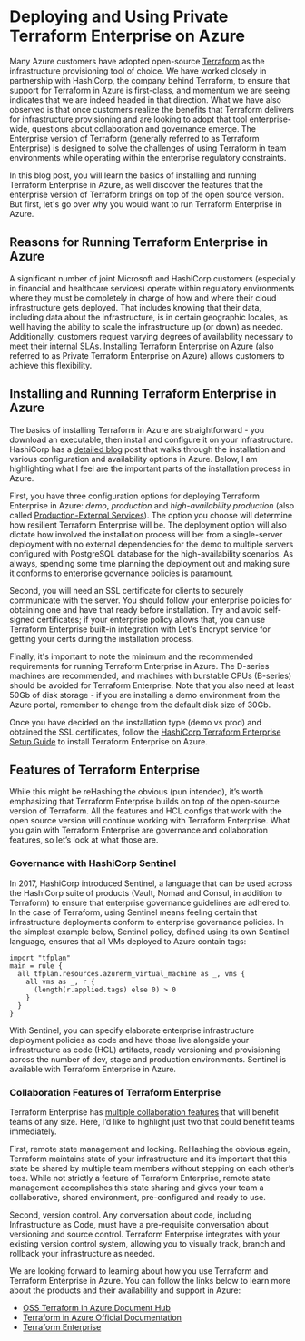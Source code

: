 # Deploying and Using Private Terraform Enterprise on Azure
Many Azure customers have adopted open-source [Terraform](https://www.terraform.io) as the infrastructure provisioning tool of choice. We have worked closely in partnership with HashiCorp, the company behind Terraform, to ensure that support for Terraform in Azure is first-class, and momentum we are seeing indicates that we are indeed headed in that direction. What we have also observed is that once customers realize the benefits that Terraform delivers for infrastructure provisioning and are looking to adopt that tool enterprise-wide, questions about collaboration and governance emerge. The Enterprise version of Terraform (generally referred to as Terraform Enterprise) is designed to solve the challenges of using Terraform in team environments while operating within the enterprise regulatory constraints.

In this blog post, you will learn the basics of installing and running Terraform Enterprise in Azure, as well discover the features that the enterprise version of Terraform brings on top of the open source version. But first, let's go over why you would want to run Terraform Enterprise in Azure.
 
## Reasons for Running Terraform Enterprise in Azure
A significant number of joint Microsoft and HashiCorp customers (especially in financial and healthcare services) operate within regulatory environments where they must be completely in charge of how  and where their cloud infrastructure gets deployed. That includes knowing that their data, including data about the infrastructure, is in certain geographic locales, as well having the ability to scale the infrastructure up (or down) as needed. Additionally, customers request varying degrees of availability necessary to meet their internal SLAs. Installing Terraform Enterprise on Azure (also referred to as Private Terraform Enterprise on Azure) allows customers to achieve this flexibility.

## Installing and Running Terraform Enterprise in Azure
The basics of installing Terraform in Azure are straightforward - you download an executable, then install and configure it on your infrastructure. HashiCorp has a [detailed blog](https://www.terraform.io/docs/enterprise/private/azure-setup-guide.html) post that walks through the installation and various configuration and availability options in Azure. Below, I am highlighting what I feel are the important parts of the installation process in Azure.

First, you have three configuration options for deploying Terraform Enterprise in Azure: _demo_, _production_ and _high-availability production_ (also called [Production-External Services](https://www.terraform.io/docs/enterprise/private/install-installer.html#operational-mode-decision)). The option you choose will determine how resilient Terraform Enterprise will be. The deployment option will also dictate how involved the installation process will be: from a single-server deployment with no external dependencies for the demo to multiple servers configured with PostgreSQL database for the high-availability scenarios. As always, spending some time planning the deployment out and making sure it conforms to enterprise governance policies is paramount.

Second, you will need an SSL certificate for clients to securely communicate with the server. You should follow your enterprise policies for obtaining one and have that ready before installation. Try and avoid self-signed certificates; if your enterprise policy allows that, you can use Terraform Enterprise built-in integration with Let's Encrypt service for getting your certs during the installation process.

Finally, it's important to note the minimum and the recommended requirements for running Terraform Enterprise in Azure. The D-series machines are recommended, and machines with burstable CPUs (B-series) should be avoided for Terraform Enterprise. Note that you also need at least 50Gb of disk storage - if you are installing a demo environment from the Azure portal, remember to change from the default disk size of 30Gb.

Once you have decided on the installation type (demo vs prod) and obtained the SSL certificates, follow the [HashiCorp Terraform Enterprise Setup Guide](https://www.terraform.io/docs/enterprise/private/azure-setup-guide.html) to install Terraform Enterprise on Azure.
 
## Features of Terraform Enterprise
While this might be reHashing the obvious (pun intended), it’s worth emphasizing that Terraform Enterprise builds on top of the open-source version of Terraform. All the features and HCL configs that work with the open source version will continue working with Terraform Enterprise. What you gain with Terraform Enterprise are governance and collaboration features, so let’s look at what those are.

### Governance with HashiCorp Sentinel
In 2017, HashiCorp introduced Sentinel, a language that can be used across the HashiCorp suite of products (Vault, Nomad and Consul, in addition to Terraform) to ensure that enterprise governance guidelines are adhered to. In the case of Terraform, using Sentinel means feeling certain that infrastructure deployments conform to enterprise governance policies. In the simplest example below, Sentinel policy, defined using its own Sentinel language, ensures that all VMs deployed to Azure contain tags:

```
import "tfplan"
main = rule {
  all tfplan.resources.azurerm_virtual_machine as _, vms {
    all vms as _, r {
      (length(r.applied.tags) else 0) > 0
    }
  }
}
```

With Sentinel, you can specify elaborate enterprise infrastructure deployment policies as code and have those live alongside your infrastructure as code (HCL) artifacts, ready versioning and provisioning across the number of dev, stage and production environments. Sentinel is available with Terraform Enterprise in Azure.

### Collaboration Features of Terraform Enterprise
Terraform Enterprise has [multiple collaboration features](https://www.hashicorp.com/products/terraform#features) that will benefit teams of any size. Here, I’d like to highlight just two that could benefit teams immediately.

First, remote state management and locking. ReHashing the obvious again, Terraform maintains state of your infrastructure and it’s important that this state be shared by multiple team members without stepping on each other’s toes. While not strictly a feature of Terraform Enterprise, remote state management accomplishes this state sharing and gives your team a collaborative, shared environment, pre-configured and ready to use.

Second, version control. Any conversation about code, including Infrastructure as Code, must have a pre-requisite conversation about versioning and source control. Terraform Enterprise integrates with your existing version control system, allowing you to visually track, branch and rollback your infrastructure as needed.

We are looking forward to learning about how you use Terraform and Terraform Enterprise in Azure. You can follow the links below to learn more about the products and their availability and support in Azure:

+ [OSS Terraform in Azure Document Hub](https://aka.ms/tfhub)
+ [Terraform in Azure Official Documentation](https://aka.ms/terraform)
+ [Terraform Enterprise](https://www.hashicorp.com/products/terraform#features)
